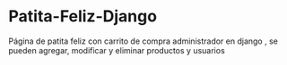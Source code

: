 # Patita-Feliz-Django
Página de patita feliz con carrito de compra administrador en django , se pueden agregar, modificar y eliminar productos y usuarios 
